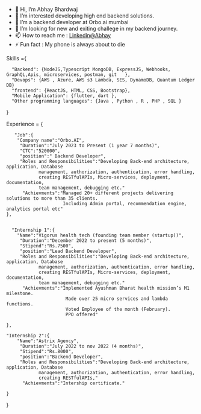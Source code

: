 - 👋 Hi, I’m Abhay Bhardwaj
- 👀 I’m interested developing high end backend solutions.
- 🌱 I’m a backend developer at Orbo.ai mumbai
- 💞️ I’m looking for new and exiting challege in my backend journey.
- 📫 How to reach me : [Linkedin@Abhay](https://www.linkedin.com/in/abhay-bhardwaj-6850881ba/)
- ⚡ Fun fact : My phone is always about to die

Skills ={

      "Backend": {NodeJS,Typescript MongoDB, ExpressJS, Webhooks, GraphQL,Apis, microservices, postman, git   },
      "Devops": {AWS , Azure, AWS s3 Lambda, SES, DynamoDB, Quantum Ledger DB}
      "frontend": {ReactJS, HTML, CSS, Bootstrap},
      "Mobile Application": {flutter, dart },
      "Other programming languages": {Java , Python , R , PHP , SQL }

}


Experience = {

       "Job":{
        "Company name":"Orbo.AI",
         "Duration":"July 2023 to Present (1 year 7 months)",
         "CTC":"520000",
         "position":" Backend Developer",
         "Roles and Responsibilities":"Developing Back-end architecture, application, Database
                management, authorization, authentication, error handling,
                creating RESTfulAPIs, Micro-services, deployment, documentation,
                team management, debugging etc."
          "Achievments":"Managed 20+ different projects delivering solutions to more than 35 clients. 
                         Including Admin portal, recommendation engine, analytics portal etc"
    },

    
      "Internship 1":{
        "Name":"Vigorus health tech (founding team member (startup))",
         "Duration":"December 2022 to present (5 months)",
         "Stipend":"Rs.7500",
         "position":"Lead Backend Developer",
         "Roles and Responsibilities":"Developing Back-end architecture, application, Database
                management, authorization, authentication, error handling,
                creating RESTfulAPIs, Micro-services, deployment, documentation,
                team management, debugging etc."
          "Achievments":"Implemented Ayushman Bharat health mission’s M1 milestone.
                          Made over 25 micro services and lambda functions. 
                          Voted Employee of the month (February).
                          PPO offered"
                       
    },

    "Internship 2":{
        "Name":"Astrix Agency",
         "Duration":"July 2022 to nov 2022 (4 months)",
         "Stipend":"Rs.8000",
         "position":"Backend Developer",
         "Roles and Responsibilities":"Developing Back-end architecture, application, Database
                management, authorization, authentication, error handling,
                creating RESTfulAPIs,"
          "Achievments":"Intership certificate."
                       
    }


}




<!---
Abhay014/Abhay014 is a ✨ special ✨ repository because its `README.md` (this file) appears on your GitHub profile.
You can click the Preview link to take a look at your changes.
--->
